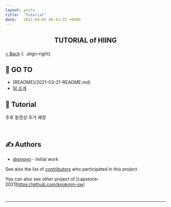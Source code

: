 ```yaml
---
layout: posts
title:  "Tutorial"
date:   2021-04-05 06:43:25 +0900
---
```



<h2>
<p align="center"> TUTORIAL of HIING
    <br> 
</p>
</h2>

[< Back](../)
{: .align-right}

## 📝 GO TO
+ [README]/2021-03-21-README.md)
+ [팀 소개](../introduce-team.md)


## 💭 Tutorial <a name = "tutorial"></a>

추후 동영상 추가 예정

<br>

## ✍️ Authors <a name = "authors"></a>
+ [@sinpyo](https://github.com/sinpyo) - Initial work

See also the list of [contributors](https://github.com/kookmin-sw/capstone-2021-2) who participated in this project.

You can also see other project of [capstone-2021]https://github.com/kookmin-sw)

<br>

***

<br>
<br>
